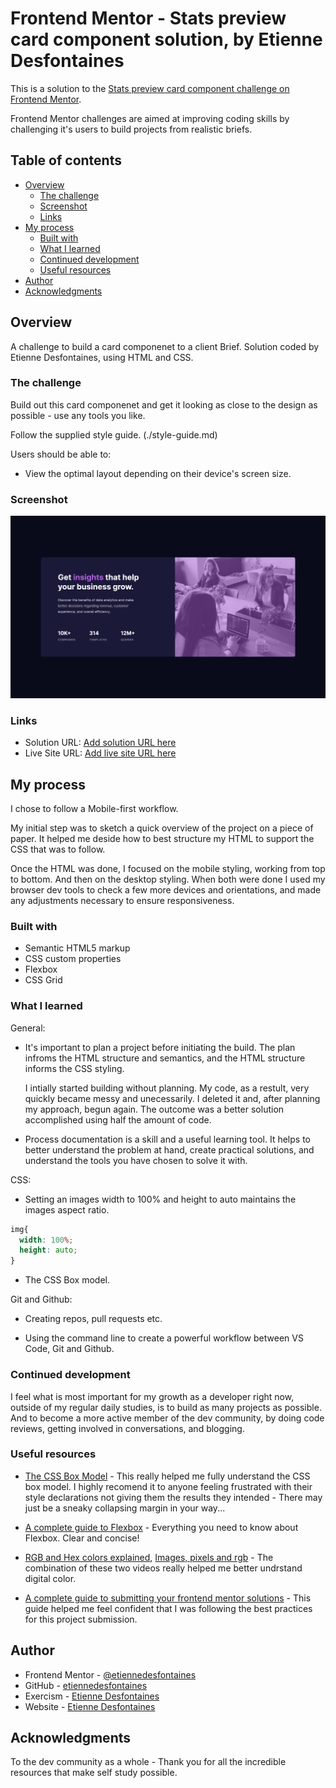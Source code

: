 # Frontend Mentor - Stats preview card component solution, by Etienne Desfontaines

This is a solution to the [Stats preview card component challenge on Frontend Mentor](https://www.frontendmentor.io/challenges/stats-preview-card-component-8JqbgoU62).

Frontend Mentor challenges are aimed at improving coding skills by challenging it's users to build projects from realistic briefs.

## Table of contents

- [Overview](#overview)
  - [The challenge](#the-challenge)
  - [Screenshot](#screenshot)
  - [Links](#links)
- [My process](#my-process)
  - [Built with](#built-with)
  - [What I learned](#what-i-learned)
  - [Continued development](#continued-development)
  - [Useful resources](#useful-resources)
- [Author](#author)
- [Acknowledgments](#acknowledgments)

## Overview

A challenge to build a card componenet to a client Brief. Solution coded by Etienne Desfontaines, using HTML and CSS.

### The challenge

Build out this card componenet and get it looking as close to the design as possible - use any tools you like.

Follow the supplied style guide. (./style-guide.md)

Users should be able to:

- View the optimal layout depending on their device's screen size.

### Screenshot

![](./screenshots/stats-preview-component-desktop-screenshot.png)

### Links

- Solution URL: [Add solution URL here](https://github.com/etiennedesfontaines/frontend-mentor/tree/main/newbie/stats-preview-card-component-main)
- Live Site URL: [Add live site URL here](https://your-live-site-url.com)

## My process

I chose to follow a Mobile-first workflow.

My initial step was to sketch a quick overview of the project on a piece of paper. It helped me deside how to best structure my HTML to support the CSS that was to follow.

Once the HTML was done, I focused on the mobile styling, working from top to bottom. And then on the desktop styling. When both were done I used my browser dev tools to check a few more devices and orientations, and made any adjustments necessary to ensure responsiveness.

### Built with

- Semantic HTML5 markup
- CSS custom properties
- Flexbox
- CSS Grid

### What I learned

General:

- It's important to plan a project before initiating the build.
  The plan infroms the HTML structure and semantics, and the HTML structure informs the CSS styling.

  I intially started building without planning. My code, as a restult, very quickly became messy and unecessarily. I deleted it and, after planning my approach, begun again. The outcome was a better solution accomplished using half the amount of code.

- Process documentation is a skill and a useful learning tool.
  It helps to better understand the problem at hand, create practical solutions, and understand the tools you have chosen to solve it with.

CSS:

- Setting an images width to 100% and height to auto maintains the images aspect ratio.

```CSS
img{
  width: 100%;
  height: auto;
}
```

- The CSS Box model.

Git and Github:

- Creating repos, pull requests etc.

- Using the command line to create a powerful workflow between VS Code, Git and Github.

### Continued development

I feel what is most important for my growth as a developer right now, outside of my regular daily studies, is to build as many projects as possible. And to become a more active member of the dev community, by doing code reviews, getting involved in conversations, and blogging.

### Useful resources

- [The CSS Box Model](https://developer.mozilla.org/en-US/docs/Learn/CSS/Building_blocks/The_box_model) - This really helped me fully understand the CSS box model. I highly recomend it to anyone feeling frustrated with their style declarations not giving them the results they intended - There may just be a sneaky collapsing margin in your way...

- [A complete guide to Flexbox](https://css-tricks.com/snippets/css/a-guide-to-flexbox/) - Everything you need to know about Flexbox. Clear and concise!

- [RGB and Hex colors explained](hhttps://www.youtube.com/watch?v=hhI4x6hx21s), [Images, pixels and rgb](hhttps://www.youtube.com/watch?v=15aqFQQVBWU) - The combination of these two videos really helped me better undrstand digital color.

- [A complete guide to submitting your frontend mentor solutions](https://medium.com/frontend-mentor/a-complete-guide-to-submitting-solutions-on-frontend-mentor-ac6384162248) - This guide helped me feel confident that I was following the best practices for this project submission.

## Author

- Frontend Mentor - [@etiennedesfontaines](https://www.frontendmentor.io/profile/etiennedesfontaines)
- GitHub - [etiennedesfontaines](https://github.com/etiennedesfontaines)
- Exercism - [Etienne Desfontaines](https://exercism.io/profiles/etiennedesfontaines)
- Website - [Etienne Desfontaines](#)

## Acknowledgments

To the dev community as a whole - Thank you for all the incredible resources that make self study possible.
